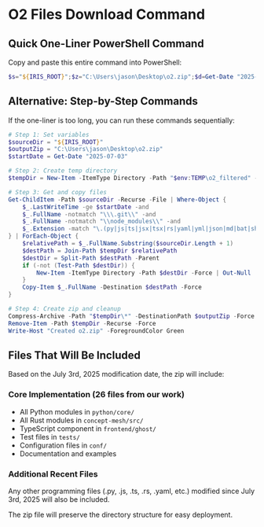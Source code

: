 # O2 Files Download Command

## Quick One-Liner PowerShell Command

Copy and paste this entire command into PowerShell:

```powershell
$s="${IRIS_ROOT}";$z="C:\Users\jason\Desktop\o2.zip";$d=Get-Date "2025-07-03";$t=New-Item -ItemType Directory -Path "$env:TEMP\o2_$(Get-Date -Format 'yyyyMMddHHmmss')" -Force;Get-ChildItem -Path $s -Recurse -File|Where-Object{$_.LastWriteTime -ge $d -and $_.FullName -notmatch "\\(\.git|node_modules|\.yarn|__pycache__|\.pytest_cache|\.turbo|dist|build)\\" -and $_.Extension -match "\.(py|js|ts|jsx|tsx|rs|yaml|yml|json|md|bat|sh|ps1|html|css|svelte)$"}|ForEach-Object{$r=$_.FullName.Substring($s.Length+1);$p=Join-Path $t $r;$pd=Split-Path $p -Parent;if(-not(Test-Path $pd)){New-Item -ItemType Directory -Path $pd -Force|Out-Null};Copy-Item $_.FullName -Destination $p -Force};Compress-Archive -Path "$t\*" -DestinationPath $z -Force;Remove-Item -Path $t -Recurse -Force;Write-Host "Created $z" -ForegroundColor Green
```

## Alternative: Step-by-Step Commands

If the one-liner is too long, you can run these commands sequentially:

```powershell
# Step 1: Set variables
$sourceDir = "${IRIS_ROOT}"
$outputZip = "C:\Users\jason\Desktop\o2.zip"
$startDate = Get-Date "2025-07-03"

# Step 2: Create temp directory
$tempDir = New-Item -ItemType Directory -Path "$env:TEMP\o2_filtered" -Force

# Step 3: Get and copy files
Get-ChildItem -Path $sourceDir -Recurse -File | Where-Object {
    $_.LastWriteTime -ge $startDate -and
    $_.FullName -notmatch "\\\.git\\" -and
    $_.FullName -notmatch "\\node_modules\\" -and
    $_.Extension -match "\.(py|js|ts|jsx|tsx|rs|yaml|yml|json|md|bat|sh|ps1|html|css|svelte)$"
} | ForEach-Object {
    $relativePath = $_.FullName.Substring($sourceDir.Length + 1)
    $destPath = Join-Path $tempDir $relativePath
    $destDir = Split-Path $destPath -Parent
    if (-not (Test-Path $destDir)) {
        New-Item -ItemType Directory -Path $destDir -Force | Out-Null
    }
    Copy-Item $_.FullName -Destination $destPath -Force
}

# Step 4: Create zip and cleanup
Compress-Archive -Path "$tempDir\*" -DestinationPath $outputZip -Force
Remove-Item -Path $tempDir -Recurse -Force
Write-Host "Created o2.zip" -ForegroundColor Green
```

## Files That Will Be Included

Based on the July 3rd, 2025 modification date, the zip will include:

### Core Implementation (26 files from our work)
- All Python modules in `python/core/`
- All Rust modules in `concept-mesh/src/`
- TypeScript component in `frontend/ghost/`
- Test files in `tests/`
- Configuration files in `conf/`
- Documentation and examples

### Additional Recent Files
Any other programming files (.py, .js, .ts, .rs, .yaml, etc.) modified since July 3rd, 2025 will also be included.

The zip file will preserve the directory structure for easy deployment.
